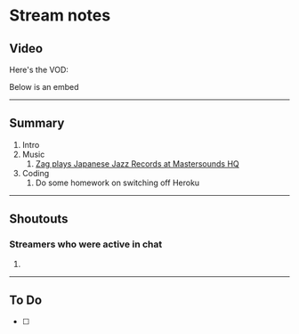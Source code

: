 # Stream notes

## Video

Here's the VOD:

Below is an embed

---

## Summary

1. Intro
2. Music
   1. [Zag plays Japanese Jazz Records at Mastersounds HQ](https://youtu.be/Cw3LTAXnFe8)
3. Coding
   1. Do some homework on switching off Heroku
---

## Shoutouts

### Streamers who were active in chat

1.
---

## To Do

- [ ]
